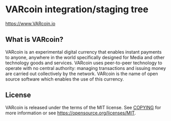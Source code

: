VARcoin integration/staging tree
=====================================



https://www.VARcoin.io

What is VARcoin?
----------------

VARcoin is an experimental digital currency that enables instant payments to
anyone, anywhere in the world specifically designed for Media and other technology goods and services. VARcoin uses peer-to-peer 
technology to operate
with no central authority: managing transactions and issuing money are carried
out collectively by the network. VARcoin is the name of open source
software which enables the use of this currency.

License
-------

VARcoin is released under the terms of the MIT license. See [COPYING](COPYING) for more
information or see https://opensource.org/licenses/MIT.
